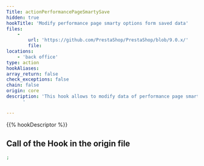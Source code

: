 ```yaml
---
Title: actionPerformancePageSmartySave
hidden: true
hookTitle: 'Modify performance page smarty options form saved data'
files:
    -
        url: 'https://github.com/PrestaShop/PrestaShop/blob/9.0.x/'
        file: 
locations:
    - 'back office'
type: action
hookAliases: 
array_return: false
check_exceptions: false
chain: false
origin: core
description: 'This hook allows to modify data of performance page smarty options form after it was saved
      '

---
```


{{% hookDescriptor %}}

## Call of the Hook in the origin file

```php
;
```
